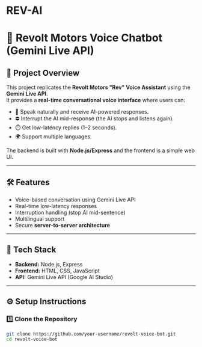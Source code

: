 # REV-AI

# 🚀 Revolt Motors Voice Chatbot (Gemini Live API)

## 📌 Project Overview
This project replicates the **Revolt Motors "Rev" Voice Assistant** using the **Gemini Live API**.  
It provides a **real-time conversational voice interface** where users can:

- 🎤 Speak naturally and receive AI-powered responses.  
- ⛔ Interrupt the AI mid-response (the AI stops and listens again).  
- ⏱️ Get low-latency replies (1–2 seconds).  
- 🌍 Support multiple languages.  

The backend is built with **Node.js/Express** and the frontend is a simple web UI.

---

## 🛠️ Features
- Voice-based conversation using Gemini Live API  
- Real-time low-latency responses  
- Interruption handling (stop AI mid-sentence)  
- Multilingual support  
- Secure **server-to-server architecture**  

---

## 📂 Tech Stack
- **Backend:** Node.js, Express  
- **Frontend:** HTML, CSS, JavaScript  
- **API:** Gemini Live API (Google AI Studio)  

---

## ⚙️ Setup Instructions

### 1️⃣ Clone the Repository
```bash
git clone https://github.com/your-username/revolt-voice-bot.git
cd revolt-voice-bot
